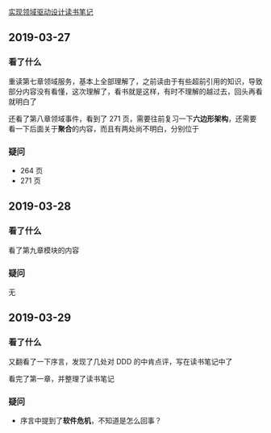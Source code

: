 [实现领域驱动设计读书笔记](../book_review/实现领域驱动设计.md)

## 2019-03-27

### 看了什么

重读第七章领域服务，基本上全部理解了，之前读由于有些超前引用的知识，导致部分内容没有看懂，这次理解了，看书就是这样，有时不理解的越过去，回头再看就明白了

还看了第八章领域事件，看到了 271 页，需要往前复习一下**六边形架构**，还需要看一下后面关于**聚合**的内容，而且有两处尚不明白，分别位于

### 疑问

* 264 页
* 271 页

## 2019-03-28

### 看了什么

看了第九章模块的内容

### 疑问

无

## 2019-03-29

### 看了什么

又翻看了一下序言，发现了几处对 DDD 的中肯点评，写在读书笔记中了

看完了第一章，并整理了读书笔记

### 疑问

* 序言中提到了**软件危机**，不知道是怎么回事？
